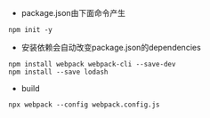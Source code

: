 * package.json由下面命令产生
```shell
npm init -y
```
* 安装依赖会自动改变package.json的dependencies
```shell
npm install webpack webpack-cli --save-dev
npm install --save lodash
```
* build
```shell
npx webpack --config webpack.config.js
```
